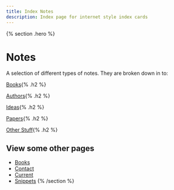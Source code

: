 ```yaml
---
title: Index Notes
description: Index page for internet style index cards
---
```


{% section .hero %}
# Notes
A selection of different types of notes. They are broken down in to: 

[Books](/notes/books){%  .h2 %}

[Authors](/notes/authors){%  .h2 %}

[Ideas](/notes/ideas){%  .h2 %}

[Papers](/notes/papers){%  .h2 %}

[Other Stuff](/notes/other){%  .h2 %}

## View some other pages

- [Books](/books)
- [Contact](/contact)
- [Current](/current)
- [Snippets](/snippets)
{% /section %}

